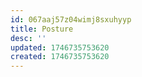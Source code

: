 ```yaml
---
id: 067aaj57z04wimj8sxuhyyp
title: Posture
desc: ''
updated: 1746735753620
created: 1746735753620
---
```

